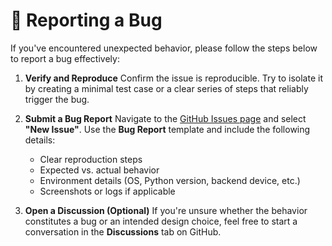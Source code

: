 # 🐞 Reporting a Bug

If you've encountered unexpected behavior, please follow the steps below to report a bug effectively:

1. **Verify and Reproduce**
   Confirm the issue is reproducible. Try to isolate it by creating a minimal test case or a clear series of steps that reliably trigger the bug.

2. **Submit a Bug Report**
   Navigate to the [GitHub Issues page](https://github.com/meowkash/bioview/issues) and select **"New Issue"**. Use the **Bug Report** template and include the following details:

   * Clear reproduction steps
   * Expected vs. actual behavior
   * Environment details (OS, Python version, backend device, etc.)
   * Screenshots or logs if applicable

3. **Open a Discussion (Optional)**
   If you're unsure whether the behavior constitutes a bug or an intended design choice, feel free to start a conversation in the **Discussions** tab on GitHub.
